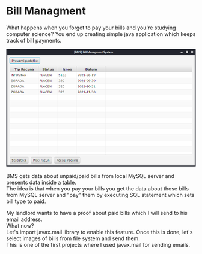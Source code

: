 # Bill Managment
What happens when you forget to pay your bills and you're studying computer science?
You end up creating simple java application which keeps track of bill payments.

![BMS GUI](/bms.png)

BMS gets data about unpaid/paid bills from local MySQL server and presents data inside a table.
<br>The idea is that when you pay your bills you get the data about those bills from MySQL server and "pay" 
them by executing SQL statement which sets bill type to paid.</br>

My landlord wants to have a proof about paid bills which I will send to his email address.
<br>What now?</br>
Let's import javax.mail library to enable this feature. Once this is done, let's select images
of bills from file system and send them.
<br>This is one of the first projects where I used javax.mail for sending emails.</br>
